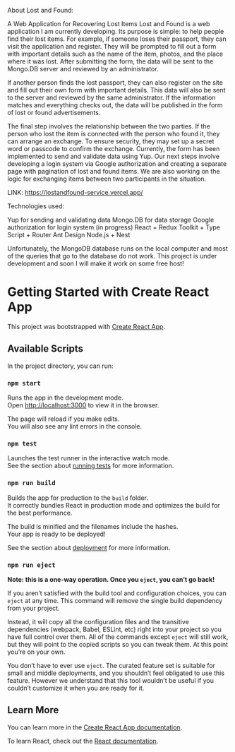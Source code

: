 About Lost and Found:

A Web Application for Recovering Lost Items
Lost and Found is a web application I am currently developing. Its purpose is simple: to help people find
their lost items. For example, if someone loses their passport, they can visit the application and register.
They will be prompted to fill out a form with important details such as the name of the item, photos, and
the place where it was lost. After submitting the form, the data will be sent to the Mongo.DB server and
reviewed by an administrator.

If another person finds the lost passport, they can also register on the site and fill out their own form with
important details. This data will also be sent to the server and reviewed by the same administrator. If the
information matches and everything checks out, the data will be published in the form of lost or found
advertisements.

The final step involves the relationship between the two parties. If the person who lost the item is
connected with the person who found it, they can arrange an exchange. To ensure security, they may set
up a secret word or passcode to confirm the exchange.
Currently, the form has been implemented to send and validate data using Yup. Our next steps involve
developing a login system via Google authorization and creating a separate page with pagination of lost
and found items. We are also working on the logic for exchanging items between two participants in the
situation.

LINK: https://lostandfound-service.vercel.app/

Technologies used:

Yup for sending and validating data
Mongo.DB for data storage
Google authorization for login system (in progress)
React + Redux Toolkit + Type Script + Router
Ant Design
Node.js + Nest

Unfortunately, the MongoDB database runs on the local computer and most of the queries that go to the database do not work. This project is under development and soon I will make it work on some free host!
# Getting Started with Create React App

This project was bootstrapped with [Create React App](https://github.com/facebook/create-react-app).

## Available Scripts

In the project directory, you can run:

### `npm start`

Runs the app in the development mode.\
Open [http://localhost:3000](http://localhost:3000) to view it in the browser.

The page will reload if you make edits.\
You will also see any lint errors in the console.

### `npm test`

Launches the test runner in the interactive watch mode.\
See the section about [running tests](https://facebook.github.io/create-react-app/docs/running-tests) for more information.

### `npm run build`

Builds the app for production to the `build` folder.\
It correctly bundles React in production mode and optimizes the build for the best performance.

The build is minified and the filenames include the hashes.\
Your app is ready to be deployed!

See the section about [deployment](https://facebook.github.io/create-react-app/docs/deployment) for more information.

### `npm run eject`

**Note: this is a one-way operation. Once you `eject`, you can’t go back!**

If you aren’t satisfied with the build tool and configuration choices, you can `eject` at any time. This command will remove the single build dependency from your project.

Instead, it will copy all the configuration files and the transitive dependencies (webpack, Babel, ESLint, etc) right into your project so you have full control over them. All of the commands except `eject` will still work, but they will point to the copied scripts so you can tweak them. At this point you’re on your own.

You don’t have to ever use `eject`. The curated feature set is suitable for small and middle deployments, and you shouldn’t feel obligated to use this feature. However we understand that this tool wouldn’t be useful if you couldn’t customize it when you are ready for it.

## Learn More

You can learn more in the [Create React App documentation](https://facebook.github.io/create-react-app/docs/getting-started).

To learn React, check out the [React documentation](https://reactjs.org/).
